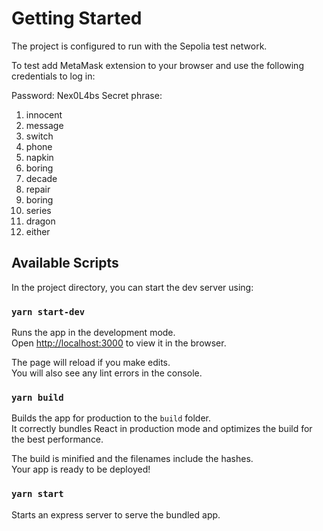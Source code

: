 # Getting Started
The project is configured to run with the Sepolia test network. 

To test add MetaMask extension to your browser and use the following credentials to log in:

Password: Nex0L4bs
Secret phrase:
1. innocent 
2. message 
3. switch 
4. phone 
5. napkin 
6. boring 
7. decade 
8. repair 
9. boring 
10. series 
11. dragon 
12. either

## Available Scripts

In the project directory, you can start the dev server using:

### `yarn start-dev`

Runs the app in the development mode.\
Open [http://localhost:3000](http://localhost:3000) to view it in the browser.

The page will reload if you make edits.\
You will also see any lint errors in the console.

### `yarn build`

Builds the app for production to the `build` folder.\
It correctly bundles React in production mode and optimizes the build for the best performance.

The build is minified and the filenames include the hashes.\
Your app is ready to be deployed!


### `yarn start`

Starts an express server to serve the bundled app.